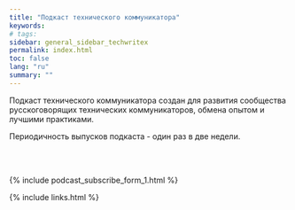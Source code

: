 ```yaml
---
title: "Подкаст технического коммуникатора"
keywords: 
# tags:
sidebar: general_sidebar_techwritex
permalink: index.html
toc: false
lang: "ru"
summary: ""
---
```


Подкаст технического коммуникатора создан для развития сообщества русскоговорящих технических коммуникаторов, обмена опытом и лучшими практиками. 

Периодичность выпусков подкаста - один раз в две недели.

<br>

<div id='buzzsprout-large-player'></div><script type='text/javascript' charset='utf-8' src='https://www.buzzsprout.com/2126226.js?artist=&container_id=buzzsprout-large-player&player=large'></script>

<br>

{% include podcast_subscribe_form_1.html %}

{% include links.html %}
